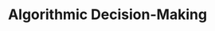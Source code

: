 ---
layout: home
title: Algorithmic Decision-Making
parent: Modules
nav_order: 4
permalink: /modules/algorithms/
---